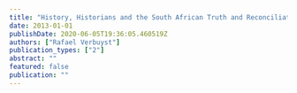 ```yaml
---
title: "History, Historians and the South African Truth and Reconciliation Commission."
date: 2013-01-01
publishDate: 2020-06-05T19:36:05.460519Z
authors: ["Rafael Verbuyst"]
publication_types: ["2"]
abstract: ""
featured: false
publication: ""
---
```


